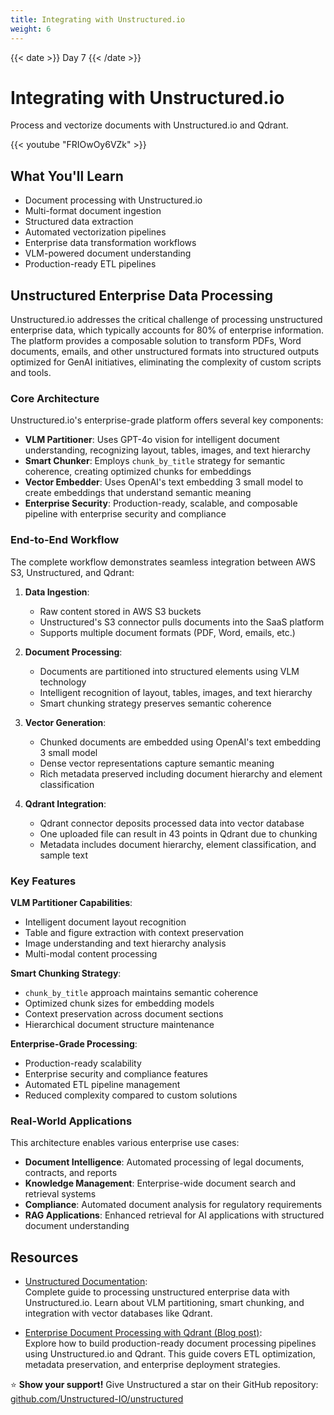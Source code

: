 ```yaml
---
title: Integrating with Unstructured.io
weight: 6
---
```


{{< date >}} Day 7 {{< /date >}}

# Integrating with Unstructured.io

Process and vectorize documents with Unstructured.io and Qdrant.

{{< youtube "FRIOwOy6VZk" >}}

## What You'll Learn

- Document processing with Unstructured.io
- Multi-format document ingestion
- Structured data extraction
- Automated vectorization pipelines
- Enterprise data transformation workflows
- VLM-powered document understanding
- Production-ready ETL pipelines

## Unstructured Enterprise Data Processing

Unstructured.io addresses the critical challenge of processing unstructured enterprise data, which typically accounts for 80% of enterprise information. The platform provides a composable solution to transform PDFs, Word documents, emails, and other unstructured formats into structured outputs optimized for GenAI initiatives, eliminating the complexity of custom scripts and tools.

### Core Architecture

Unstructured.io's enterprise-grade platform offers several key components:

- **VLM Partitioner**: Uses GPT-4o vision for intelligent document understanding, recognizing layout, tables, images, and text hierarchy
- **Smart Chunker**: Employs `chunk_by_title` strategy for semantic coherence, creating optimized chunks for embeddings
- **Vector Embedder**: Uses OpenAI's text embedding 3 small model to create embeddings that understand semantic meaning
- **Enterprise Security**: Production-ready, scalable, and composable pipeline with enterprise security and compliance

### End-to-End Workflow

The complete workflow demonstrates seamless integration between AWS S3, Unstructured, and Qdrant:

1. **Data Ingestion**:
   - Raw content stored in AWS S3 buckets
   - Unstructured's S3 connector pulls documents into the SaaS platform
   - Supports multiple document formats (PDF, Word, emails, etc.)

2. **Document Processing**:
   - Documents are partitioned into structured elements using VLM technology
   - Intelligent recognition of layout, tables, images, and text hierarchy
   - Smart chunking strategy preserves semantic coherence

3. **Vector Generation**:
   - Chunked documents are embedded using OpenAI's text embedding 3 small model
   - Dense vector representations capture semantic meaning
   - Rich metadata preserved including document hierarchy and element classification

4. **Qdrant Integration**:
   - Qdrant connector deposits processed data into vector database
   - One uploaded file can result in 43 points in Qdrant due to chunking
   - Metadata includes document hierarchy, element classification, and sample text

### Key Features

**VLM Partitioner Capabilities**:
- Intelligent document layout recognition
- Table and figure extraction with context preservation
- Image understanding and text hierarchy analysis
- Multi-modal content processing

**Smart Chunking Strategy**:
- `chunk_by_title` approach maintains semantic coherence
- Optimized chunk sizes for embedding models
- Context preservation across document sections
- Hierarchical document structure maintenance

**Enterprise-Grade Processing**:
- Production-ready scalability
- Enterprise security and compliance features
- Automated ETL pipeline management
- Reduced complexity compared to custom solutions

### Real-World Applications

This architecture enables various enterprise use cases:

- **Document Intelligence**: Automated processing of legal documents, contracts, and reports
- **Knowledge Management**: Enterprise-wide document search and retrieval systems
- **Compliance**: Automated document analysis for regulatory requirements
- **RAG Applications**: Enhanced retrieval for AI applications with structured document understanding

## Resources

- [Unstructured Documentation](https://docs.unstructured.io/):  
  Complete guide to processing unstructured enterprise data with Unstructured.io. Learn about VLM partitioning, smart chunking, and integration with vector databases like Qdrant.

- [Enterprise Document Processing with Qdrant (Blog post)](https://qdrant.tech/blog/enterprise-document-processing/):  
  Explore how to build production-ready document processing pipelines using Unstructured.io and Qdrant. This guide covers ETL optimization, metadata preservation, and enterprise deployment strategies.

⭐ **Show your support!** Give Unstructured a star on their GitHub repository: [github.com/Unstructured-IO/unstructured](https://github.com/Unstructured-IO/unstructured)

